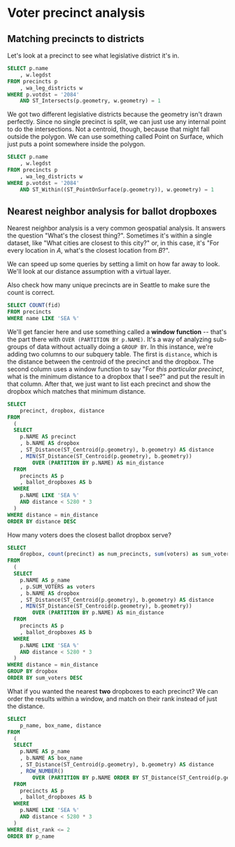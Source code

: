# Voter precinct analysis


## Matching precincts to districts
Let's look at a precinct to see what legislative district it's in.

```sql
SELECT p.name
    , w.legdst
FROM precincts p
    , wa_leg_districts w
WHERE p.votdst = '2084'
    AND ST_Intersects(p.geometry, w.geometry) = 1
```

We got two different legislative districts because the geometry isn't drawn perfectly. 
Since no single precinct is split, we can just use any internal point to do the intersections. Not a centroid, though, because that might fall outside the polygon. We can use something called Point on Surface, which just puts a point somewhere inside the polygon.

```sql
SELECT p.name
    , w.legdst
FROM precincts p
    , wa_leg_districts w
WHERE p.votdst = '2084'
    AND ST_Within((ST_PointOnSurface(p.geometry)), w.geometry) = 1
```

## Nearest neighbor analysis for ballot dropboxes

Nearest neighbor analysis is a very common geospatial analysis. It answers the question "What's the closest thing?". Sometimes it's within a single dataset, like "What cities are closest to this city?" or, in this case, it's "For every location in *A*, what's the closest location from *B*?".

We can speed up some queries by setting a limit on how far away to look.
We'll look at our distance assumption with a virtual layer.

Also check how many unique precincts are in Seattle to make sure the count is correct.

```sql
SELECT COUNT(fid)
FROM precincts
WHERE name LIKE 'SEA %'
```

We'll get fancier here and use something called a **window function** -- that's the part there with `OVER (PARTITION BY p.NAME)`. It's a way of analyzing sub-groups of data without actually doing a `GROUP BY`. In this instance, we're adding two columns to our subquery table. The first is `distance`, which is the distance between the centroid of the precinct and the dropbox. The second column uses a window function to say "For *this particular precinct*, what is the minimum distance to a dropbox that I see?" and put the result in that column. After that, we just want to list each precinct and show the dropbox which matches that minimum distance.

```sql
SELECT
    precinct, dropbox, distance
FROM
  (
  SELECT
    p.NAME AS precinct
    , b.NAME AS dropbox
    , ST_Distance(ST_Centroid(p.geometry), b.geometry) AS distance
    , MIN(ST_Distance(ST_Centroid(p.geometry), b.geometry)) 
        OVER (PARTITION BY p.NAME) AS min_distance 
  FROM
    precincts AS p
    , ballot_dropboxes AS b
  WHERE
    p.NAME LIKE 'SEA %'
    AND distance < 5280 * 3
  )
WHERE distance = min_distance
ORDER BY distance DESC
```

How many voters does the closest ballot dropbox serve?

```sql
SELECT
    dropbox, count(precinct) as num_precincts, sum(voters) as sum_voters
FROM
  (
  SELECT
    p.NAME AS p_name
    , p.SUM_VOTERS as voters
    , b.NAME AS dropbox
    , ST_Distance(ST_Centroid(p.geometry), b.geometry) AS distance
    , MIN(ST_Distance(ST_Centroid(p.geometry), b.geometry)) 
        OVER (PARTITION BY p.NAME) AS min_distance 
  FROM
    precincts AS p
    , ballot_dropboxes AS b
  WHERE
    p.NAME LIKE 'SEA %'
    AND distance < 5280 * 3
  )
WHERE distance = min_distance
GROUP BY dropbox
ORDER BY sum_voters DESC
```

What if you wanted the nearest **two** dropboxes to each precinct?
We can order the results within a window, and match on their rank instead of just the distance.

```sql
SELECT
    p_name, box_name, distance
FROM
  (
  SELECT
    p.NAME AS p_name
    , b.NAME AS box_name
    , ST_Distance(ST_Centroid(p.geometry), b.geometry) AS distance
    , ROW_NUMBER()
        OVER (PARTITION BY p.NAME ORDER BY ST_Distance(ST_Centroid(p.geometry), b.geometry)) AS dist_rank
  FROM
    precincts AS p
    , ballot_dropboxes AS b
  WHERE
    p.NAME LIKE 'SEA %'
    AND distance < 5280 * 3
  )
WHERE dist_rank <= 2
ORDER BY p_name
```